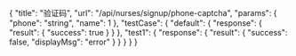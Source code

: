 {
    "title": "验证码",
    "url": "/api/nurses/signup/phone-captcha",
    "params": {
        "phone": "string",
        "name": 1
    },
    "testCase": {
        "default": {
            "response": {
                "result": {
                    "success": true
                }
            }
        },
        "test1": {
            "response": {
                "result": {
                    "success": false,
                    "displayMsg": "error"
                }
            }
        }
    }
}